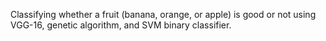 Classifying whether a fruit (banana, orange, or apple) is good or not using VGG-16, genetic algorithm, and SVM binary classifier.
